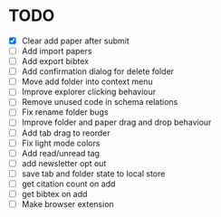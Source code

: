 # TODO

- [x] Clear add paper after submit
- [ ] Add import papers
- [ ] Add export bibtex
- [ ] Add confirmation dialog for delete folder
- [ ] Move add folder into context menu
- [ ] Improve explorer clicking behaviour
- [ ] Remove unused code in schema relations
- [ ] Fix rename folder bugs
- [ ] Improve folder and paper drag and drop behaviour
- [ ] Add tab drag to reorder
- [ ] Fix light mode colors
- [ ] Add read/unread tag
- [ ] add newsletter opt out
- [ ] save tab and folder state to local store
- [ ] get citation count on add
- [ ] get bibtex on add
- [ ] Make browser extension
